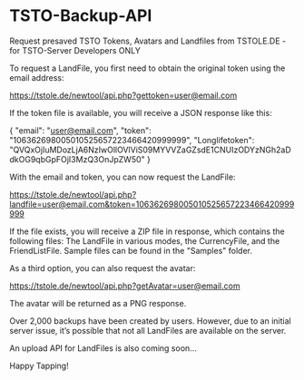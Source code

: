 # TSTO-Backup-API
Request presaved TSTO Tokens, Avatars and Landfiles from TSTOLE.DE - for TSTO-Server Developers ONLY

To request a LandFile, you first need to obtain the original token using the email address:

https://tstole.de/newtool/api.php?gettoken=user@email.com

If the token file is available, you will receive a JSON response like this:

{
  "email": "user@email.com",
  "token": "106362698005010525657223466420999999",
  "Longlifetoken": "QVQxOjIuMDozLjA6NzIwOllOVlViS09MYVVZaGZsdE1CNUIzODYzNGh2aDdkOG9qbGpFOjI3MzQ3OnJpZW50"
}

With the email and token, you can now request the LandFile:

https://tstole.de/newtool/api.php?landfile=user@email.com&token=106362698005010525657223466420999999

If the file exists, you will receive a ZIP file in response, which contains the following files:
The LandFile in various modes, the CurrencyFile, and the FriendListFile.
Sample files can be found in the "Samples" folder.

As a third option, you can also request the avatar:

https://tstole.de/newtool/api.php?getAvatar=user@email.com

The avatar will be returned as a PNG response.

Over 2,000 backups have been created by users. However, due to an initial server issue, it’s possible that not all LandFiles are available on the server.

An upload API for LandFiles is also coming soon...

Happy Tapping!
